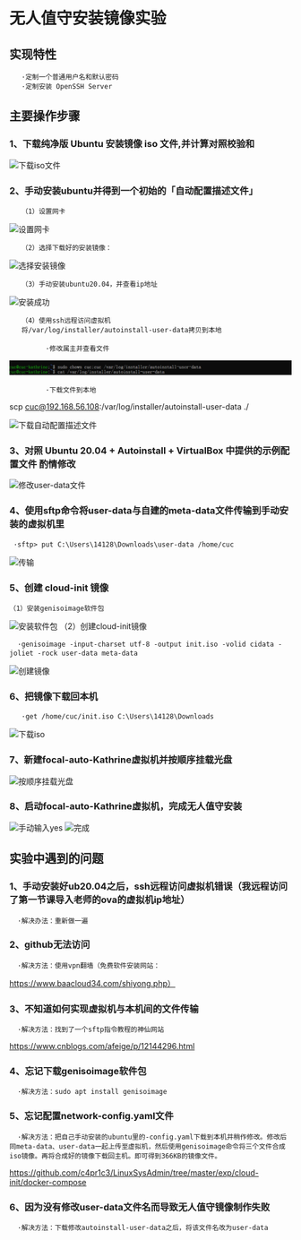# 无人值守安装镜像实验

## 实现特性

       ·定制一个普通用户名和默认密码
       ·定制安装 OpenSSH Server

## 主要操作步骤

### 1、下载纯净版 Ubuntu 安装镜像 iso 文件,并计算对照校验和

![下载iso文件](/img/download-iso.png)

### 2、手动安装ubuntu并得到一个初始的「自动配置描述文件」

       （1）设置网卡

![设置网卡](/img/set-network.png)
       
       
       （2）选择下载好的安装镜像：

![选择安装镜像](/img/choose-iso.png)

       （3）手动安装ubuntu20.04，并查看ip地址
       
![安装成功](/img/install-success.png)

       （4）使用ssh远程访问虚拟机
       将/var/log/installer/autoinstall-user-data拷贝到本地

             ·修改属主并查看文件

![修改属主并查看文件](img/chown+cat.png)

             ·下载文件到本地
scp cuc@192.168.56.108:/var/log/installer/autoinstall-user-data ./


![下载自动配置描述文件](/img/download.png)

### 3、对照 Ubuntu 20.04 + Autoinstall + VirtualBox 中提供的示例配置文件 酌情修改

![修改user-data文件](/img/correct.png)

### 4、使用sftp命令将user-data与自建的meta-data文件传输到手动安装的虚拟机里

     ·sftp> put C:\Users\14128\Downloads\user-data /home/cuc
![传输](/img/sftp-put.png)

### 5、创建 cloud-init 镜像

    （1）安装genisoimage软件包
![安装软件包](/img/install-genisoimage.png)
    （2）创建cloud-init镜像
    
      ·genisoimage -input-charset utf-8 -output init.iso -volid cidata -joliet -rock user-data meta-data

![创建镜像](/img/create.png)

### 6、把镜像下载回本机

       ·get /home/cuc/init.iso C:\Users\14128\Downloads
![下载iso](/img/download%20init.iso.png)

### 7、新建focal-auto-Kathrine虚拟机并按顺序挂载光盘

![按顺序挂载光盘](/img/mount-cd.png)

### 8、启动focal-auto-Kathrine虚拟机，完成无人值守安装

![手动输入yes](/img/yes.png)
![完成]()

## 实验中遇到的问题

### 1、手动安装好ub20.04之后，ssh远程访问虚拟机错误（我远程访问了第一节课导入老师的ova的虚拟机ip地址）
      ·解决办法：重新做一遍

### 2、github无法访问
      ·解决方法：使用vpn翻墙（免费软件安装网站：
https://www.baacloud34.com/shiyong.php）

### 3、不知道如何实现虚拟机与本机间的文件传输
      ·解决方法：找到了一个sftp指令教程的神仙网站
https://www.cnblogs.com/afeige/p/12144296.html
### 4、忘记下载genisoimage软件包
      ·解决方法：sudo apt install genisoimage

### 5、忘记配置network-config.yaml文件
      ·解决方法：把自己手动安装的ubuntu里的-config.yaml下载到本机并稍作修改。修改后同meta-data、user-data一起上传至虚拟机，然后使用genisoimage命令将三个文件合成iso镜像。再将合成好的镜像下载回主机。即可得到366KB的镜像文件。
https://github.com/c4pr1c3/LinuxSysAdmin/tree/master/exp/cloud-init/docker-compose

### 6、因为没有修改user-data文件名而导致无人值守镜像制作失败
      ·解决方法：下载修改autoinstall-user-data之后，将该文件名改为user-data



